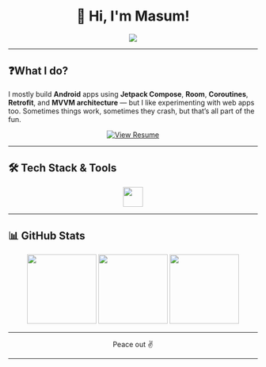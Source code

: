 <h1 align="center">👋 Hi, I'm Masum!</h1>
<p align="center">
  <img src="https://readme-typing-svg.demolab.com?font=Space+Grotesk&size=26&pause=700&color=3DDC84&center=true&vCenter=true&width=900&lines=Kotlin+%7C+Jetpack+Compose+%7C+React;I+make+Android+...Crash!;Sometimes+it's+a+bug%2C+sometimes+a+feature;I+build+apps+that+actually+work+(sometimes);I+break+stuff+so+you+don't+have+to!"/>
</p>


---

## ❓What I do?

I mostly build **Android** apps using **Jetpack Compose**, **Room**, **Coroutines**, **Retrofit**, and **MVVM architecture** — but I like experimenting with web apps too. Sometimes things work, sometimes they crash, but that’s all part of the fun.
<p align="center">
  <a href="https://drive.google.com/file/d/1zAs59lxN2zXXjd-ijjfog4_aXM3YfJHX/view" target="_blank">
    <img src="https://img.shields.io/badge/View%20Resume-4B8DF8?style=for-the-badge&logo=google-drive&logoColor=black" alt="View Resume"/>
  </a>
</p>

---

## 🛠 Tech Stack & Tools

<p align="center">
  <img src="https://go-skill-icons.vercel.app/api/icons?i=android,androidstudio,kotlin,jetpackcompose,gradle,java,firebase,supabase,mongo,react,c,cpp,expo,linux" height="40" />
</p>

---

## 📊 GitHub Stats

<div align="center">
  <img src="https://github-readme-stats.vercel.app/api?username=insaneodyssey26&show_icons=true&theme=github_dark&hide_border=false&count_private=true&include_all_commits=false" height="140" />
  <img src="https://nirzak-streak-stats.vercel.app/?user=insaneodyssey26&theme=github_dark&hide_border=false" height="140"/>
  <img src="https://github-readme-stats.vercel.app/api/top-langs/?username=insaneodyssey26&layout=compact&theme=github_dark&hide_border=false&langs_count=6" height="140"/>
</div>

---

<p align="center">
Peace out ✌️
</p>

---
